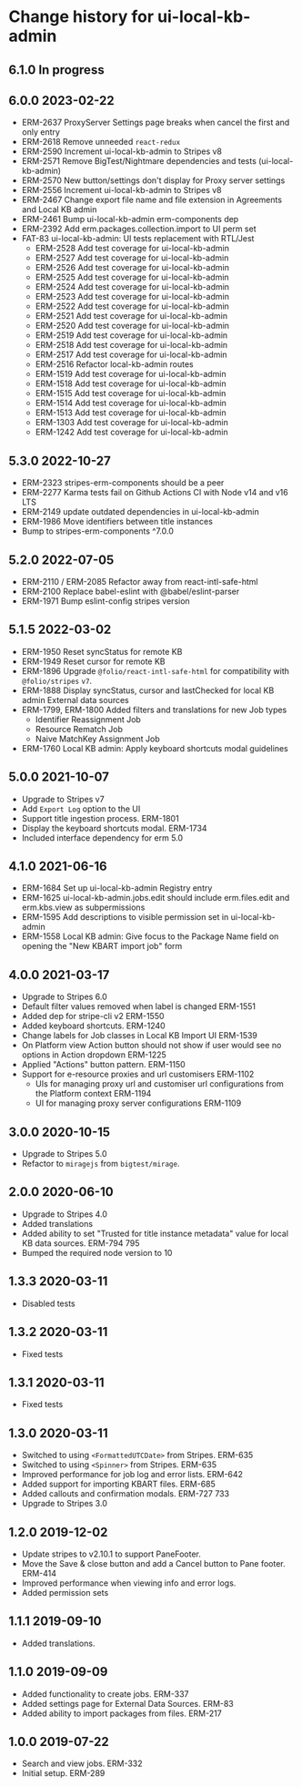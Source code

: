 # Change history for ui-local-kb-admin

## 6.1.0 In progress

## 6.0.0 2023-02-22
* ERM-2637 ProxyServer Settings page breaks when cancel the first and only entry
* ERM-2618 Remove unneeded `react-redux`
* ERM-2590 Increment ui-local-kb-admin to Stripes v8
* ERM-2571 Remove BigTest/Nightmare dependencies and tests (ui-local-kb-admin)
* ERM-2570 New button/settings don't display for Proxy server settings
* ERM-2556 Increment ui-local-kb-admin to Stripes v8
* ERM-2467 Change export file name and file extension in Agreements and Local KB admin
* ERM-2461 Bump ui-local-kb-admin erm-components dep
* ERM-2392 Add erm.packages.collection.import to UI perm set
* FAT-83 ui-local-kb-admin: UI tests replacement with RTL/Jest
  * ERM-2528 Add test coverage for ui-local-kb-admin <ProxyServerSettingsView>
  * ERM-2527 Add test coverage for ui-local-kb-admin <ProxyServerSettingsListFieldArray>
  * ERM-2526 Add test coverage for ui-local-kb-admin <ExternalDataSourcesForm>
  * ERM-2525 Add test coverage for ui-local-kb-admin <ProxyServerSettingsFields>
  * ERM-2524 Add test coverage for ui-local-kb-admin <ProxyServerSettingsEdit>
  * ERM-2523 Add test coverage for ui-local-kb-admin <ExternalDataSourcesListFieldArray>
  * ERM-2522 Add test coverage for ui-local-kb-admin <ExternalDataSourcesListFieldArray>
  * ERM-2521 Add test coverage for ui-local-kb-admin <ExternalDataSourcesFields>
  * ERM-2520 Add test coverage for ui-local-kb-admin <ExternalDataSourcesFields>
  * ERM-2519 Add test coverage for ui-local-kb-admin <Jobs>
  * ERM-2518 Add test coverage for ui-local-kb-admin <JobInfo>
  * ERM-2517 Add test coverage for ui-local-kb-admin <JobInfo>
  * ERM-2516 Refactor local-kb-admin routes
  * ERM-1519 Add test coverage for ui-local-kb-admin <ProxyServerSettingsRoute>
  * ERM-1518 Add test coverage for ui-local-kb-admin <ExternalDataSourcesSettingsRoute>
  * ERM-1515 Add test coverage for ui-local-kb-admin <JobsRoute>
  * ERM-1514 Add test coverage for ui-local-kb-admin <JobViewRoute>
  * ERM-1513 Add test coverage for ui-local-kb-admin <JobViewRoute>
  * ERM-1303 Add test coverage for ui-local-kb-admin <JobCreateRoute>
  * ERM-1242 Add test coverage for ui-local-kb-admin <Logs>

## 5.3.0 2022-10-27
* ERM-2323 stripes-erm-components should be a peer
* ERM-2277 Karma tests fail on Github Actions CI with Node v14 and v16 LTS
* ERM-2149 update outdated dependencies in ui-local-kb-admin
* ERM-1986 Move identifiers between title instances
* Bump to stripes-erm-components ^7.0.0


## 5.2.0 2022-07-05
* ERM-2110 / ERM-2085 Refactor away from react-intl-safe-html
* ERM-2100 Replace babel-eslint with @babel/eslint-parser
* ERM-1971 Bump eslint-config stripes version

## 5.1.5 2022-03-02

* ERM-1950 Reset syncStatus for remote KB
* ERM-1949 Reset cursor for remote KB
* ERM-1896 Upgrade `@folio/react-intl-safe-html` for compatibility with `@folio/stripes` `v7`.
* ERM-1888 Display syncStatus, cursor and lastChecked for local KB admin External data sources
* ERM-1799, ERM-1800 Added filters and translations for new Job types
  * Identifier Reassignment Job
  * Resource Rematch Job
  * Naive MatchKey Assignment Job
* ERM-1760 Local KB admin: Apply keyboard shortcuts modal guidelines

## 5.0.0 2021-10-07
* Upgrade to Stripes v7
* Add `Export Log` option to the UI
* Support title ingestion process. ERM-1801
* Display the keyboard shortcuts modal. ERM-1734
* Included interface dependency for erm 5.0

## 4.1.0 2021-06-16
* ERM-1684 Set up ui-local-kb-admin Registry entry
* ERM-1625 ui-local-kb-admin.jobs.edit should include erm.files.edit and erm.kbs.view as subpermissions
* ERM-1595 Add descriptions to visible permission set in ui-local-kb-admin
* ERM-1558 Local KB admin: Give focus to the Package Name field on opening the "New KBART import job" form

## 4.0.0 2021-03-17
* Upgrade to Stripes 6.0
* Default filter values removed when label is changed ERM-1551
* Added dep for stripe-cli v2 ERM-1550
* Added keyboard shortcuts. ERM-1240
* Change labels for Job classes in Local KB Import UI ERM-1539
* On Platform view Action button should not show if user would see no options in Action dropdown ERM-1225
* Applied "Actions" button pattern. ERM-1150
* Support for e-resource proxies and url customisers ERM-1102
  * UIs for managing proxy url and customiser url configurations from the Platform context ERM-1194
  * UI for managing proxy server configurations ERM-1109


## 3.0.0 2020-10-15
* Upgrade to Stripes 5.0
* Refactor to `miragejs` from `bigtest/mirage`.

## 2.0.0 2020-06-10
* Upgrade to Stripes 4.0
* Added translations
* Added ability to set "Trusted for title instance metadata" value for local KB data sources. ERM-794 795
* Bumped the required node version to 10

## 1.3.3 2020-03-11
* Disabled tests

## 1.3.2 2020-03-11
* Fixed tests

## 1.3.1 2020-03-11
* Fixed tests

## 1.3.0 2020-03-11
* Switched to using `<FormattedUTCDate>` from Stripes. ERM-635
* Switched to using `<Spinner>` from Stripes. ERM-635
* Improved performance for job log and error lists. ERM-642
* Added support for importing KBART files. ERM-685
* Added callouts and confirmation modals. ERM-727 733
* Upgrade to Stripes 3.0

## 1.2.0 2019-12-02
* Update stripes to v2.10.1 to support PaneFooter.
* Move the Save & close button and add a Cancel button to Pane footer. ERM-414
* Improved performance when viewing info and error logs.
* Added permission sets

## 1.1.1 2019-09-10
* Added translations.

## 1.1.0 2019-09-09
* Added functionality to create jobs. ERM-337
* Added settings page for External Data Sources. ERM-83
* Added ability to import packages from files. ERM-217

## 1.0.0 2019-07-22
* Search and view jobs. ERM-332
* Initial setup. ERM-289
